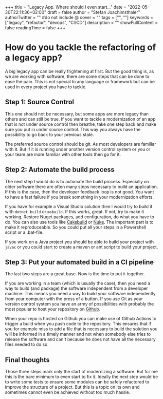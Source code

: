 +++
title = "Legacy App. Where should I even start..."
date = "2022-05-30T22:11:36+02:00"
draft = false
author = "Stefan Joachimsthaler"
authorTwitter = "" #do not include @
cover = ""
tags = ["", ""]
keywords = ["legacy", "refactor", "devops", "CI/CD"]
description = ""
showFullContent = false
readingTime = false
+++

# How do you tackle the refactoring of a legacy app?

A big legacy app can be really frightening at first. But the good thing is, as we are working with software, there are some steps that can be done to ease the pain.
This is not special to any language or framework but can be used in every project you have to tackle.

## Step 1: Source Control
This one should not be necessary, but some apps are more legacy than others and can still be true. If you want to tackle a modernization of an app that is not under source control then breathe, take one step back and make sure you put in under source control.
This way you always have the possibility to go back to your previous state.

The preferred source control should be git. As most developers are familiar with it. But if it is running under another version control system or you or your team are more familiar with other tools then go for it.

## Step 2: Automate the build process
The next step I would do is to automate the build process.
Especially on older software there are often many steps necessary to build an application. If this is the case, then the developer feedback loop is not good. You want to have a fast failure if you break something in your modernization efforts.

If you have for example a Visual Studio solution then I would try to build it with ```dotnet build``` or ```msbuild```. If this works, great. If not, try to make it working. Restore Nuget packages, add configuration, do what you have to do. You can also use tools like [Cakebuild](www.cakebuild.org) or [Nuke](https://nuke.build/). The important part is to make it reproduceable. So you could put all your steps in a Powershell script or a .bat-file.

If you work on a Java project you should be able to build your project with ```javac``` or you could start to create a maven or ant script to build your project.

## Step 3: Put your automated build in a CI pipeline
The last two steps are a great base. Now is the time to put it together.

If you are working in a team (which is usually the case), then you need a way to build (and package) the software independent from a developer machine. This means you need a way to build your software independently from your computer with the press of a button. 
If you use Git as your version control system you have an army of possibilities with probably the most popular to host your repository on [Github](https://github.com). 

When your repo is hosted on Github you can make use of Github Actions to trigger a build when you push code to the repository. This ensures that  if you for example miss to add a file that is necessary to build the solution you will be informed in a timely manner and not when somebody else tries to release the software and can't because he does not have all the necessary files needed to do so.

## Final thoughts
Those three steps mark only the start of modernizing a software. But for me this is the bare minimum to even start to fix it. Ideally the next step would be to write some tests to ensure some modules can be safely refactored to improve the structure of a project. But this is a topic on its own and sometimes cannot even be achieved without too much hassle.